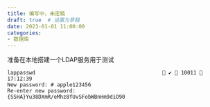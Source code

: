 ```yaml
---
title: 编写中，未定稿
draft: true  # 设置为草稿
date: 2023-01-01 11:00:00
categories:
- 数据库
---
```




准备在本地搭建一个LDAP服务用于测试

```shell
lappasswd                                          ✔  10011  17:12:39
New password: # apple123456
Re-enter new password:
{SSHA}Yu38DXmR/eMhz8fUvSFobWBnHm9diO90
```

